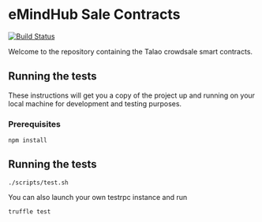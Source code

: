 # eMindHub Sale Contracts

[![Build Status](https://travis-ci.org/Blockchainpartner/emindhub-crowdsale.svg?branch=master)](https://travis-ci.org/Blockchainpartner/talao-crowdsale)

Welcome to the repository containing the Talao crowdsale smart contracts.

## Running the tests

These instructions will get you a copy of the project up and running on your local machine for development and testing purposes.
### Prerequisites

```
npm install
```

## Running the tests

```
./scripts/test.sh
```

You can also launch your own testrpc instance and run

```
truffle test
```
